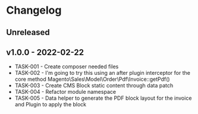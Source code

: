 # Changelog 

## Unreleased


## v1.0.0 - 2022-02-22

- TASK-001 - Create composer needed files
- TASK-002 - I'm going to try this using an after plugin interceptor for the core method Magento\Sales\Model\Order\Pdf\Invoice::getPdf()
- TASK-003 - Create CMS Block static content through data patch
- TASK-004 - Refactor module namespace
- TASK-005 - Data helper to generate the PDF block layout for the invoice and Plugin to apply the block 
